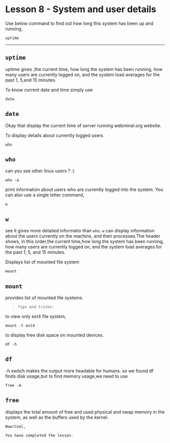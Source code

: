 

# Lesson 8 - System and user details

Use below command to find out how long this system has
been up and running,

	uptime


----

## `uptime`

uptime gives ,the current time, how long the system has been running, 
how  many  users  are currently  logged  on,  and the system load 
averages for the past 1, 5,and 15 minutes.

To know current date and time simply use

	date


## `date`

Okay that display the current time of server running
webminal.org website.

To display details about currently logged users

	who

## `who`

can you see other linux users ? :) 

	who -a 
print information about users who are currently logged into the system.
You can also use a single letter command,

	w

## `w`

see it gives more detailed informatio than `who`. `w` can 
display  information  about the users currently on the machine,
and their processes.The header shows, in this order,the current
time,how long  the system  has  been running, how many users are
currently logged on, and the system load averages for the past 
1, 5, and 15 minutes.

Displays list of mounted file system

	mount
## `mount`

provides list of mounted file systems.

>`Tips and tricks:`

to view only ext4 file system,

	mount -t ext4 
to display free disk space on mounted devices.

	df -h
## `df`

-h switch makes the output more headable for humans.
so we found  df finds disk usage,but to find memory 
usage,we need to use

	free -m
## `free`

displays the total amount of free and used physical and swap memory 
in the system, as well as the buffers  used  by  the  kernel.

	Wow!Cool,

	You have completed the lesson.
